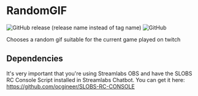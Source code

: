 # RandomGIF

![GitHub release (release name instead of tag name)](https://img.shields.io/github/v/release/dustydiamond/SL-Chatbot-Random-Gif-Plugin?include_prereleases&sort=date) ![GitHub](https://img.shields.io/github/license/DustyDiamond/SL-Chatbot-Random-Gif-Plugin)

Chooses a random gif suitable for the current game played on twitch

## Dependencies

It's very important that you're using Streamlabs OBS and have the SLOBS RC Console Script installed in Streamlabs Chatbot.
You can get it here:
https://github.com/ocgineer/SLOBS-RC-CONSOLE